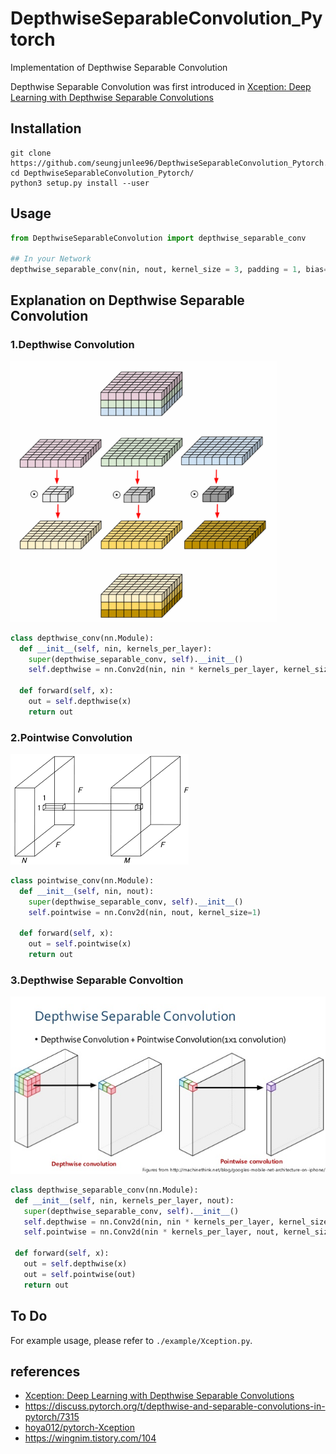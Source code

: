 # DepthwiseSeparableConvolution_Pytorch
Implementation of Depthwise Separable Convolution

Depthwise Separable Convolution was first introduced in [Xception: Deep Learning with Depthwise Separable Convolutions
](https://arxiv.org/pdf/1610.02357.pdf)

## Installation
```
git clone https://github.com/seungjunlee96/DepthwiseSeparableConvolution_Pytorch.git
cd DepthwiseSeparableConvolution_Pytorch/
python3 setup.py install --user
```
## Usage

```python
from DepthwiseSeparableConvolution import depthwise_separable_conv

## In your Network
depthwise_separable_conv(nin, nout, kernel_size = 3, padding = 1, bias=False)

```



## Explanation on Depthwise Separable Convolution
### 1.Depthwise Convolution
![depthwise](./images/depthwise.png)



```python
class depthwise_conv(nn.Module): 
  def __init__(self, nin, kernels_per_layer): 
    super(depthwise_separable_conv, self).__init__() 
    self.depthwise = nn.Conv2d(nin, nin * kernels_per_layer, kernel_size=3, padding=1, groups=nin) 
  
  def forward(self, x): 
    out = self.depthwise(x) 
    return out
 ```

### 2.Pointwise Convolution
![pointwise](./images/pointwise.png)

```python
class pointwise_conv(nn.Module):
  def __init__(self, nin, nout): 
    super(depthwise_separable_conv, self).__init__() 
    self.pointwise = nn.Conv2d(nin, nout, kernel_size=1) 
    
  def forward(self, x): 
    out = self.pointwise(x) 
    return out
 ```
### 3.Depthwise Separable Convoltion
![DepthwiseSeparable](./images/DepthwiseSeparable.jpeg)

 ```python
class depthwise_separable_conv(nn.Module):
  def __init__(self, nin, kernels_per_layer, nout): 
    super(depthwise_separable_conv, self).__init__() 
    self.depthwise = nn.Conv2d(nin, nin * kernels_per_layer, kernel_size=3, padding=1, groups=nin) 
    self.pointwise = nn.Conv2d(nin * kernels_per_layer, nout, kernel_size=1) 
   
  def forward(self, x): 
    out = self.depthwise(x) 
    out = self.pointwise(out) 
    return out
 ```
 
 
## To Do
For example usage, please refer to `./example/Xception.py`.

## references

* [Xception: Deep Learning with Depthwise Separable Convolutions](https://arxiv.org/pdf/1610.02357.pdf)
* https://discuss.pytorch.org/t/depthwise-and-separable-convolutions-in-pytorch/7315
* [hoya012/pytorch-Xception](https://github.com/hoya012/pytorch-Xception)
* https://wingnim.tistory.com/104
